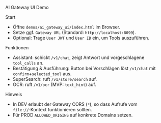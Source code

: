 AI Gateway UI Demo

Start
- Öffne `demos/ai_gateway_ui/index.html` im Browser.
- Setze ggf. `Gateway URL` (Standard: `http://localhost:8099`).
- Optional: Trage `User JWT` und `User ID` ein, um Tools auszuführen.

Funktionen
- Assistant: schickt `/v1/chat`, zeigt Antwort und vorgeschlagene `tool_calls` an.
- Bestätigung & Ausführung: Button bei Vorschlägen löst `/v1/chat` mit `confirm`+`selected_tool` aus.
- SuperSearch: ruft `/v1/store/search` auf.
- OCR: ruft `/v1/ocr` (MVP: `text_hint`) auf.

Hinweis
- In DEV erlaubt der Gateway CORS (`*`), so dass Aufrufe vom `file://`‑Kontext funktionieren sollten.
- Für PROD `ALLOWED_ORIGINS` auf konkrete Domains setzen.
